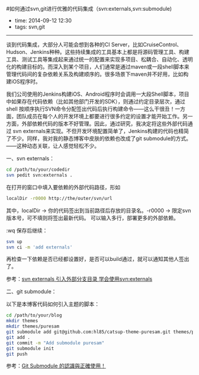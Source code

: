 #如何通过svn,git进行优雅的代码集成（svn:externals,svn:submodule)

- time: 2014-09-12 12:30
- tags: svn,git

---

谈到代码集成，大部分人可能会想到各种的CI Server，比如CruiseControl、Hudson、Jenkins种种。这些持续集成的工具基本上都是将源码管理工具、构建工具、测试工具等集成起来通过统一的配置来实现多项目、松耦合、自动化、透明化的构建目标的。而深入到某个项目，人们通常是通过maven或一段shell脚本来管理代码间的复杂依赖关系及构建顺序的。很多场景下maven并不好用，比如构建iOS程序时。

我们公司使用的Jenkins构建iOS、Android程序时会调用一大段Shell脚本，项目中如果存在代码依赖（比如其他部门开发的SDK），则通过约定目录层次，通过shell 按顺序执行SVN命令分配签出代码后执行构建命令——这么干很丑！一方面，团队成员在每个人的开发环境上都要进行很多约定的设置才能开始工作。另一方面，外部依赖代码的版本不好管理。因此，通过研究，我决定将这些外部代码通过 svn externals来实现。不但开发环境配置简单了，Jenkins构建的代码也精简了不少。同样，我对我的静态博客中皮肤的依赖也改成了git submodule的方式。——这种动态关联，让人感觉轻松不少。

一、svn externals：
```bash
cd /path/to/your/codedir
svn pedit svn:externals .
```

在打开的窗口中填入要依赖的外部代码路径，形如
```bash
localDir -r0000 http://the/outer/svn/url
```
其中，localDir -> 你的代码签出到当前路径后存放的目录名。-r0000 -> 限定svn版本号，可不填则将签出最新代码。
可以输入多行，部署更多的外部依赖。

:wq 保存后继续：
```bash
svn up
svn ci -m 'add externals'
```
再检查一下依赖是否已经都设置好，是否可以build通过，就可以通知其他人签出了。

参考：<a href="http://defencew.blog.163.com/blog/static/5795194120118282336825/">svn externals 引入外部分支目录 </a> <a href="http://blog.csdn.net/echoisland/article/details/6584875">学会使用svn:externals</a>

二、git submodule：

以下是本博客代码如何引入主题的脚本：
```bash
cd /path/to/your/blog
mkdir themes
mkdir themes/puresam
git submodule add git@github.com:hl85/catsup-theme-puresam.git themes/puresam
git add .
git commit -m "Add submodule puresam"
git submodule init
git push
```

参考：<a href="http://www.josephj.com/entry.php?id=342">Git Submodule 的認識與正確使用！</a>